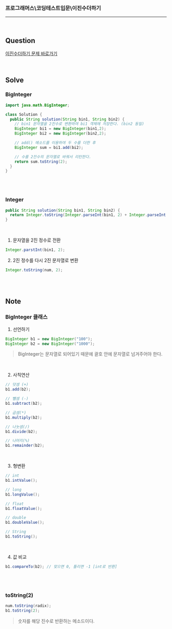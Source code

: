 ### 프로그래머스\코딩테스트입문\이진수더하기

---

<br/>

## Question

[이진수더하기 문제 바로가기](https://school.programmers.co.kr/learn/courses/30/lessons/120885)

<br/>

## Solve

### BigInteger

```java
import java.math.BigInteger;

class Solution {
  public String solution(String bin1, String bin2) {
    // bin1 문자열을 2진수로 변환하여 bi1 객체에 저장한다. (bin2 동일)
    BigInteger bi1 = new BigInteger(bin1,2);
    BigInteger bi2 = new BigInteger(bin2,2);

    // add() 메소드를 이용하여 두 수를 더한 후
    BigInteger sum = bi1.add(bi2);

    // 수를 2진수의 문자열로 바꿔서 리턴한다.
    return sum.toString(2);
  }
}
```

<br/><br/>

### Integer

```java
public String solution(String bin1, String bin2) {
  return Integer.toString(Integer.parseInt(bin1, 2) + Integer.parseInt(bin2, 2), 2);
}
```

<br/>

1. 문자열을 2진 정수로 전환

```java
Integer.parstInt(bin1, 2);
```

2. 2진 정수를 다시 2진 문자열로 변환

```java
Integer.toString(num, 2);
```

<br/><br/>

## Note

### BigInteger 클래스

1. 선언하기

```java
BigInteger b1 = new BigInteger("100");
BigInteger b2 = new BigInteger("1000");
```

> BigInteger는 문자열로 되어있기 때문에 괄호 안에 문자열로 넘겨주어야 한다.

<br/>

2. 사칙연산

```java
// 덧셈 (+)
b1.add(b2);

// 뺄셈 (-)
b1.subtract(b2);

// 곱셈(*)
b1.multiply(b2);

// 나눗셈(/)
b1.divide(b2);

// 나머지(%)
b1.remainder(b2);
```

<br/>

3. 형변환

```java
// int
b1.intValue();

// long
b1.longValue();

// float
b1.floatValue();

// double
b1.doubleValue();

// String
b1.toString();
```

<br/>

4. 값 비교

```java
b1.compareTo(b2); // 맞으면 0, 틀리면 -1 [int로 반환]
```

<br/><br/>

### toString(2)

```java
num.toString(radix);
b1.toString(2);
```

> 숫자를 해당 진수로 반환하는 메소드이다.
